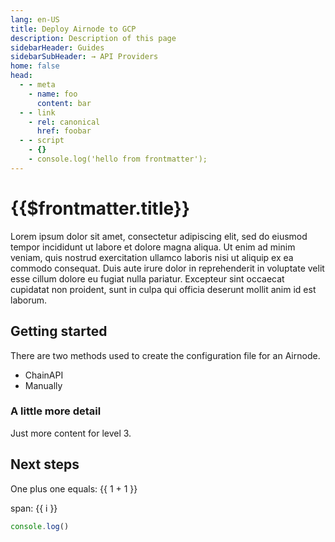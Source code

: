 ```yaml
---
lang: en-US
title: Deploy Airnode to GCP
description: Description of this page
sidebarHeader: Guides
sidebarSubHeader: → API Providers
home: false
head:
  - - meta
    - name: foo
      content: bar
  - - link
    - rel: canonical
      href: foobar
  - - script
    - {}
    - console.log('hello from frontmatter');
---
```



# {{$frontmatter.title}}



Lorem ipsum dolor sit amet, consectetur adipiscing elit, sed do eiusmod tempor incididunt ut labore et dolore magna aliqua. Ut enim ad minim veniam, quis nostrud exercitation ullamco laboris nisi ut aliquip ex ea commodo consequat. Duis aute irure dolor in reprehenderit in voluptate velit esse cillum dolore eu fugiat nulla pariatur. Excepteur sint occaecat cupidatat non proident, sunt in culpa qui officia deserunt mollit anim id est laborum.



## Getting started

There are two methods used to create the configuration file for an Airnode.

- ChainAPI
- Manually

### A little more detail

Just more content for level 3.

## Next steps

One plus one equals: {{ 1 + 1 }}

<span v-for="i in 3"> span: {{ i }} </span>


```js
console.log()
```

